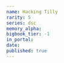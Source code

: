 ```yaml
---
name: Hacking Tilly
rarity: 5
series: dsc
memory_alpha:
bigbook_tier: -1
in_portal:
date:
published: true
---
```



